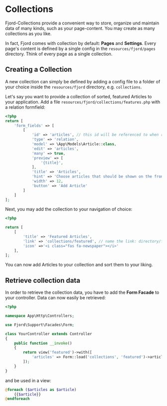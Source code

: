 # Collections

Fjord-Collections provide a convenient way to store, organize und maintain data of many kinds, such as your page-content. You may create as many collections as you like.

In fact, Fjord comes with collection by default: **Pages** and **Settings**. Every page's content is defined by a single config in the `resources/fjord/pages` directory. Think of every page as a single collection.

## Creating a Collection

A new collection can simply be defined by adding a config file to a folder of your choice inside the `resources/fjord` directory, e.g. `collections`.

Let's say you want to provide a collection of sorted, featured Articles to your application.
Add a file `resources/fjord/collections/features.php` with a relation formfield:

```php
<?php
return [
    'form_fields' => [
        [
            'id' => 'articles', // this id will be referenced to when retrieving your collection data
            'type' => 'relation',
            'model' => \App\Models\Article::class,
            'edit' => 'articles',
            'many' => true,
            'preview' => [
                '{title}',
            ],
            'title' => 'Articles',
            'hint' => 'Choose articles that should be shown on the front Page.',
            'width' => 12,
            'button' => 'Add Article'
        ]
    ]
];
```

Next, you may add the collection to your navigation of choice:

```php
<?php

return [
    [
        'title' => 'Featured Articles',
        'link' => 'collections/featured', // name the link: directory/file
        'icon' =>'<i class="fas fa-newspaper"></i>'
    ],
];
```

You can now add Articles to your collection and sort them to your liking.

## Retrieve collection data

In order to retrieve the collection data, you have to add the **Form Facade** to your controller.
Data can now easily be retrieved:

```php
<?php

namespace App\Http\Controllers;

use Fjord\Support\Facades\Form;

class YourController extends Controller
{
    public function __invoke()
    {
        return view('featured')->with([
            'articles' => Form::load('collections', 'featured')->articles
        ]);
    }
}
```

and be used in a view:

```php
@foreach ($articles as $article)
    {{$article}}
@endforeach
```
